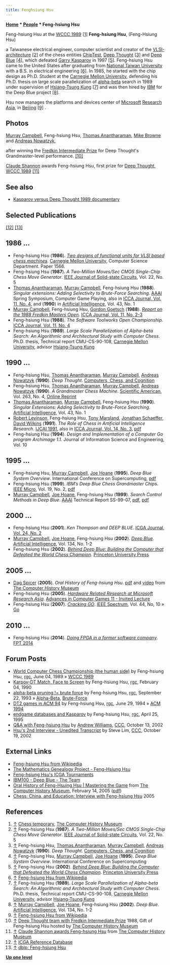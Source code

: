 ```yaml
---
title: Fenghsiung Hsu
---
```

**[Home](Home "Home") * [People](People "People") * Feng-hsiung Hsu**

[](http://archive.computerhistory.org/resources/still-image/Chess_temporary/still-image/) Feng-hsiung Hsu at the [WCCC 1989](WCCC_1989 "WCCC 1989") <a id="cite-note-1" href="#cite-ref-1">[1]</a>
**Feng-hsiung Hsu**, (Feng-Hsiung Hsu)

a Taiwanese electrical engineer, computer scientist and creator of the [VLSI-architecture](VLSI_Design "VLSI Design") <a id="cite-note-2" href="#cite-ref-2">[2]</a> of the chess entities [ChipTest](ChipTest "ChipTest"), [Deep Thought](Deep_Thought "Deep Thought") <a id="cite-note-3" href="#cite-ref-3">[3]</a> and [Deep Blue](Deep_Blue "Deep Blue") <a id="cite-note-4" href="#cite-ref-4">[4]</a>, which defeated [Garry Kasparov](Garry_Kasparov "Garry Kasparov") in 1997 <a id="cite-note-5" href="#cite-ref-5">[5]</a>. Feng-hsiung Hsu came to the United States after graduating from [National Taiwan University](National_Taiwan_University "National Taiwan University") with a B.S. in electrical engineering <a id="cite-note-6" href="#cite-ref-6">[6]</a>. In 1985, he started with the chip design as Ph.D. Student at the [Carnegie Mellon University](Carnegie_Mellon_University "Carnegie Mellon University"), defending his Ph.D. thesis on large scale parallelization of [alpha-beta](Alpha-Beta "Alpha-Beta") search in 1989 under supervision of [Hsiang-Tsung Kung](Mathematician#Kung "Mathematician") <a id="cite-note-7" href="#cite-ref-7">[7]</a> and was then hired by [IBM](index.php?title=IBM&action=edit&redlink=1 "IBM (page does not exist)") for the Deep Blue project <a id="cite-note-8" href="#cite-ref-8">[8]</a>.

Hsu now manages the platforms and devices center of [Microsoft](Microsoft "Microsoft") [Research Asia](https://en.wikipedia.org/wiki/Microsoft_Research_Asia), in [Beijing](https://en.wikipedia.org/wiki/Beijing) <a id="cite-note-9" href="#cite-ref-9">[9]</a> .

## Photos

[](http://www.computerhistory.org/chess/stl-430b9bbd52f71/)
[Murray Campbell](Murray_Campbell "Murray Campbell"), Feng-hsiung Hsu, [Thomas Anantharaman](Thomas_Anantharaman "Thomas Anantharaman"), [Mike Browne](Mike_Browne "Mike Browne") and [Andreas Nowatzyk](Andreas_Nowatzyk "Andreas Nowatzyk"),

after winning the [Fredkin Intermediate Prize](Edward_Fredkin#Prize "Edward Fredkin") for Deep Thought's Grandmaster-level performance. <a id="cite-note-10" href="#cite-ref-10">[10]</a>

[](http://www.computerhistory.org/chess/full_record.php?iid=stl-430b9bbd35ab2)
[Claude Shannon](Claude_Shannon "Claude Shannon") awards Feng-hsiung Hsu, first prize for [Deep Thought](Deep_Thought "Deep Thought"), [WCCC 1989](WCCC_1989 "WCCC 1989") <a id="cite-note-11" href="#cite-ref-11">[11]</a>

## See also

- [Kasparov versus Deep Thought 1989 documentary](Kasparov_versus_Deep_Thought_1989#Video "Kasparov versus Deep Thought 1989")

## Selected Publications

<a id="cite-note-12" href="#cite-ref-12">[12]</a> <a id="cite-note-13" href="#cite-ref-13">[13]</a>

## 1986 ...

- Feng-hsiung Hsu (**1986**). *[Two designs of functional units for VLSI based chess machines](http://repository.cmu.edu/compsci/1566/)*. [Carnegie Mellon University](Carnegie_Mellon_University "Carnegie Mellon University"), Computer Science Department. Paper 1566.
- Feng-hsiung Hsu (**1987**). *A Two-Million Moves/Sec CMOS Single-Chip Chess Move Generator*. [IEEE Journal of Solid-state Circuits](IEEE#JSSC "IEEE"), Vol. 22, No. 5
- [Thomas Anantharaman](Thomas_Anantharaman "Thomas Anantharaman"), [Murray Campbell](Murray_Campbell "Murray Campbell"), Feng-hsiung Hsu (**1988**). *Singular extensions: Adding Selectivity to Brute-Force Searching*. [AAAI](AAAI "AAAI") Spring Symposium, Computer Game Playing, also in [ICCA Journal, Vol. 11, No. 4](ICGA_Journal#11_4 "ICGA Journal"), and (**1990**) in [Artificial Intelligence](https://en.wikipedia.org/wiki/Artificial_Intelligence_%28journal%29), Vol. 43, No. 1
- [Murray Campbell](Murray_Campbell "Murray Campbell"), Feng-hsiung Hsu, [Gordon Goetsch](Gordon_Goetsch "Gordon Goetsch") (**1988**). *[Report on the 1988 Fredkin Masters Open](https://content.iospress.com/articles/icga-journal/icg11-2-3-21)*. [ICCA Journal, Vol. 11, No. 2-3](ICGA_Journal#11_23 "ICGA Journal")
- Feng-hsiung Hsu (**1988**). *The Software Toolworks Open Championship*. [ICCA Journal, Vol. 11, No. 4](ICGA_Journal#11_4 "ICGA Journal")
- Feng-hsiung Hsu (**1989**). *Large Scale Parallelization of Alpha-beta Search: An Algorithmic and Architectural Study with Computer Chess*. Ph.D. thesis, Technical report CMU-CS-90-108, [Carnegie Mellon University](Carnegie_Mellon_University "Carnegie Mellon University"), advisor [Hsiang-Tsung Kung](Mathematician#Kung "Mathematician")

## 1990 ...

- Feng-hsiung Hsu, [Thomas Anantharaman](Thomas_Anantharaman "Thomas Anantharaman"), [Murray Campbell](Murray_Campbell "Murray Campbell"), [Andreas Nowatzyk](Andreas_Nowatzyk "Andreas Nowatzyk") (**1990**). *Deep Thought*. [Computers, Chess, and Cognition](Computers,_Chess,_and_Cognition "Computers, Chess, and Cognition")
- Feng-hsiung Hsu, [Thomas Anantharaman](Thomas_Anantharaman "Thomas Anantharaman"), [Murray Campbell](Murray_Campbell "Murray Campbell"), [Andreas Nowatzyk](Andreas_Nowatzyk "Andreas Nowatzyk") (**1990**). *A Grandmaster Chess Machine*. [Scientific American](Scientific_American "Scientific American"), Vol. 263, No. 4, [Online Reprint](http://www.disi.unige.it/person/DelzannoG/AI2/hsu.html)
- [Thomas Anantharaman](Thomas_Anantharaman "Thomas Anantharaman"), [Murray Campbell](Murray_Campbell "Murray Campbell"), Feng-hsiung Hsu (**1990**). *Singular Extensions: Adding Selectivity to Brute-Force Searching*. [Artificial Intelligence](https://en.wikipedia.org/wiki/Artificial_Intelligence_%28journal%29), Vol. 43, No. 1
- [Robert Levinson](Robert_Levinson "Robert Levinson"), Feng-hsiung Hsu, [Tony Marsland](Tony_Marsland "Tony Marsland"), [Jonathan Schaeffer](Jonathan_Schaeffer "Jonathan Schaeffer"), [David Wilkins](David_Wilkins "David Wilkins") (**1991**). *The Role of Chess in Artificial Intelligence Research*. [IJCAI 1991](Conferences#IJCAI1991 "Conferences"), also in [ICCA Journal, Vol. 14, No. 3](ICGA_Journal#14_3 "ICGA Journal"), [pdf](http://www.ai.sri.com/~wilkins/papers/chess-panel.pdf)
- Feng-hsiung Hsu (**1994**). *Design and Implementation of a Computer Go program Archimage 1.1.* Journal of Information Science and Engineering, Vol. 10

## 1995 ...

- Feng-hsiung Hsu, [Murray Campbell](Murray_Campbell "Murray Campbell"), [Joe Hoane](Joe_Hoane "Joe Hoane") (**1995**). *Deep Blue System Overview*. International Conference on Supercomputing, [pdf](http://www.top-5000.nl/ps/Deep%20blue%20system%20overview.pdf)
- Feng-hsiung Hsu (**1999**). *IBM’s Deep Blue Chess Grandmaster Chips*. [IEEE Micro](IEEE#Micro "IEEE"), Vol. 19, No. 2, [pdf](http://www.csis.pace.edu/~ctappert/dps/pdf/ai-chess-deep.pdf)
- [Murray Campbell](Murray_Campbell "Murray Campbell"), [Joe Hoane](Joe_Hoane "Joe Hoane"), Feng-hsiung Hsu (**1999**). *Search Control Methods in Deep Blue*. [AAAI](AAAI "AAAI") Technical Report SS-99-07, [pdf](https://pdfs.semanticscholar.org/211d/7268093b4dfce8201e8da321201c6cd349ef.pdf), [pdf](https://web.archive.org/web/20160914070926/http://aaaipress.org/Papers/Symposia/Spring/1999/SS-99-07/SS99-07-004.pdf)

## 2000 ...

- Feng-hsiung Hsu (**2001**). *Ken Thompson and DEEP BLUE*. [ICGA Journal, Vol. 24, No. 2](ICGA_Journal#24_2 "ICGA Journal")
- [Murray Campbell](Murray_Campbell "Murray Campbell"), [Joe Hoane](Joe_Hoane "Joe Hoane"), Feng-hsiung Hsu (**2002**). *[Deep Blue](https://www.sciencedirect.com/science/article/pii/S0004370201001291)*. [Artificial Intelligence](https://en.wikipedia.org/wiki/Artificial_Intelligence_%28journal%29), Vol. 134, No. 1-2
- Feng-hsiung Hsu (**2002**). *[Behind Deep Blue: Building the Computer that Defeated the World Chess Champion](http://press.princeton.edu/titles/7342.html)*. [Princeton University Press](https://en.wikipedia.org/wiki/Princeton_University_Press)

## [](http://press.princeton.edu/titles/7342.html) 2005 ...

- [Dag Spicer](http://www.computerhistory.org/atchm/author/dspicer/) (**2005**). *Oral History of Feng-hsiung Hsu*. [pdf](http://archive.computerhistory.org/resources/text/Oral_History/Hsu_Feng_Hsiung/hsu.oral_history_transcript.2005.102657920.pdf) and [video](http://www.computerhistory.org/chess/orl-43343cd40c2a1/) from [The Computer History Museum](The_Computer_History_Museum "The Computer History Museum")
- Feng-hsiung Hsu (**2005**). *[Hardware Related Research at Microsoft Research Asia](http://www.iis.sinica.edu.tw/Conference/ICGA2005/icga/andrea09-2.htm#s1)*. [Advances in Computer Games 11 - Invited Lecture](Advances_in_Computer_Games_11#Invited "Advances in Computer Games 11")
- Feng-hsiung Hsu (**2007**). *[Cracking GO](https://ieeexplore.ieee.org/abstract/document/4337666/)*. [IEEE Spectrum](IEEE#Spectrum "IEEE"), Vol. 44, No, 10 » [Go](Go "Go")

## 2010 ...

- Feng-hsiung Hsu (**2014**). *[Doing FPGA in a former software company](https://ieeexplore.ieee.org/abstract/document/7082744/)*. [FPT 2014](https://dblp.uni-trier.de/db/conf/fpt/fpt2014.html)

## Forum Posts

- [World Computer Chess Championship (the human side)](http://groups.google.com/group/rec.games.chess/browse_frm/thread/3d30a29100dc3fd2/afdb2d7f712f1be2) by Feng-hsiung Hsu, [rgc](Computer_Chess_Forums "Computer Chess Forums"), June 04, 1989 » [WCCC 1989](WCCC_1989 "WCCC 1989")
- [Karpov-DT Match, Face to Screen](http://groups.google.com/group/rec.games.chess/browse_frm/thread/763e61b8dd3cb7d9/723ff23220e73f73) by Feng-hsiung Hsu, [rgc](Computer_Chess_Forums "Computer Chess Forums"), February 04, 1990
- [alpha-beta pruning != brute force](https://groups.google.com/d/msg/rec.games.chess/XQWb-ZjSsy0/MiYEhpjTT08J) by Feng-hsiung Hsu, [rgc](Computer_Chess_Forums "Computer Chess Forums"), September 22, 1993 » [Alpha-Beta](Alpha-Beta "Alpha-Beta"), [Brute-Force](Brute-Force "Brute-Force")
- [DT2 games in ACM 94](http://groups.google.com/group/rec.games.chess/browse_frm/thread/6a82e35e5d7abde7) by Feng-hsiung Hsu, [rgc](Computer_Chess_Forums "Computer Chess Forums"), June 29, 1994 » [ACM 1994](ACM_1994 "ACM 1994")
- [endgame databases and Kasparov](https://groups.google.com/d/msg/rec.games.chess/DBNZkyTtSUQ/PVd9C3UGXpwJ) by Feng-hsiung Hsu, [rgc](Computer_Chess_Forums "Computer Chess Forums"), April 25, 1995
- [Q&A with Feng-hsiung Hsu](https://www.stmintz.com/ccc/index.php?id=258823) by [Andrew Williams](Andrew_Williams "Andrew Williams"), [CCC](CCC "CCC"), October 13, 2002
- [Hsu's 2nd Interview - Unedited Transcript](https://www.stmintz.com/ccc/index.php?id=260425) by Steve Lim, [CCC](CCC "CCC"), October 19, 2002

## External Links

- [Feng-hsiung Hsu from Wikipedia](https://en.wikipedia.org/wiki/Feng-hsiung_Hsu)
- [The Mathematics Genealogy Project - Feng-Hsiung Hsu](http://genealogy.math.ndsu.nodak.edu/id.php?id=50306)
- [Feng-hsiung Hsu's ICGA Tournaments](https://www.game-ai-forum.org/icga-tournaments/person.php?id=189)
- [IBM100 - Deep Blue - The Team](http://www-03.ibm.com/ibm/history/ibm100/us/en/icons/deepblue/team/)
- [Oral History of Feng-Hsuing Hsu | Mastering the Game](http://www.computerhistory.org/chess/orl-43343cd40c2a1/) from [The Computer History Museum](The_Computer_History_Museum "The Computer History Museum"), February 14, 2005 ([pdf](http://archive.computerhistory.org/resources/text/Oral_History/Hsu_Feng_Hsiung/hsu.oral_history_transcript.2005.102657920.pdf))
- [Chess, China, and Education: Interview with Feng-hsiung Hsu](https://ubiquity.acm.org/article.cfm?id=1086452) 2005

## References

1. <a id="cite-ref-1" href="#cite-note-1">↑</a> [Chess temporary](http://archive.computerhistory.org/resources/still-image/Chess_temporary/still-image/), [The Computer History Museum](The_Computer_History_Museum "The Computer History Museum")
1. <a id="cite-ref-2" href="#cite-note-2">↑</a> Feng-hsiung Hsu (**1987**). *A Two-Million Moves/Sec CMOS Single-Chip Chess Move Generator*. [IEEE Journal of Solid-state Circuits](IEEE#JSSC "IEEE"), Vol. 22, No. 5
1. <a id="cite-ref-3" href="#cite-note-3">↑</a> Feng-hsiung Hsu, [Thomas Anantharaman](Thomas_Anantharaman "Thomas Anantharaman"), [Murray Campbell](Murray_Campbell "Murray Campbell"), [Andreas Nowatzyk](Andreas_Nowatzyk "Andreas Nowatzyk") (**1990**). *Deep Thought*. [Computers, Chess, and Cognition](Computers,_Chess,_and_Cognition "Computers, Chess, and Cognition")
1. <a id="cite-ref-4" href="#cite-note-4">↑</a> Feng-hsiung Hsu, [Murray Campbell](Murray_Campbell "Murray Campbell"), [Joe Hoane](Joe_Hoane "Joe Hoane") (**1995**). *Deep Blue System Overview*. International Conference on Supercomputing
1. <a id="cite-ref-5" href="#cite-note-5">↑</a> Feng-hsiung Hsu (**2002**). *[Behind Deep Blue: Building the Computer that Defeated the World Chess Champion](http://press.princeton.edu/titles/7342.html)*. [Princeton University Press](https://en.wikipedia.org/wiki/Princeton_University_Press)
1. <a id="cite-ref-6" href="#cite-note-6">↑</a> [Feng-hsiung Hsu from Wikipedia](https://en.wikipedia.org/wiki/Feng-hsiung_Hsu)
1. <a id="cite-ref-7" href="#cite-note-7">↑</a> Feng-hsiung Hsu (**1989**). *Large Scale Parallelization of Alpha-beta Search: An Algorithmic and Architectural Study with Computer Chess*. Ph.D. thesis, Technical report CMU-CS-90-108, [Carnegie Mellon University](Carnegie_Mellon_University "Carnegie Mellon University"), advisor [Hsiang-Tsung Kung](Mathematician#Kung "Mathematician")
1. <a id="cite-ref-8" href="#cite-note-8">↑</a> [Murray Campbell](Murray_Campbell "Murray Campbell"), [Joe Hoane](Joe_Hoane "Joe Hoane"), Feng-hsiung Hsu (**2002**). *Deep Blue*. [Artificial Intelligence](https://en.wikipedia.org/wiki/Artificial_Intelligence_%28journal%29), Vol. 134, No. 1-2
1. <a id="cite-ref-9" href="#cite-note-9">↑</a> [Feng-hsiung Hsu from Wikipedia](https://en.wikipedia.org/wiki/Feng-hsiung_Hsu)
1. <a id="cite-ref-10" href="#cite-note-10">↑</a> [Deep Thought team with Fredkin Intermediate Prize](http://www.computerhistory.org/chess/stl-430b9bbd52f71/) 1988, Gift of Feng-hsiung Hsu hosted by [The Computer History Museum](The_Computer_History_Museum "The Computer History Museum")
1. <a id="cite-ref-11" href="#cite-note-11">↑</a> [Claude Shannon awards Feng-hsiung Hsu](http://www.computerhistory.org/chess/full_record.php?iid=stl-430b9bbd35ab2) from [The Computer History Museum](The_Computer_History_Museum "The Computer History Museum")
1. <a id="cite-ref-12" href="#cite-note-12">↑</a> [ICGA Reference Database](ICGA_Journal#RefDB "ICGA Journal")
1. <a id="cite-ref-13" href="#cite-note-13">↑</a> [dblp: Feng-hsiung Hsu](https://dblp.uni-trier.de/pers/hd/h/Hsu:Feng=hsiung)

**[Up one level](People "People")**

